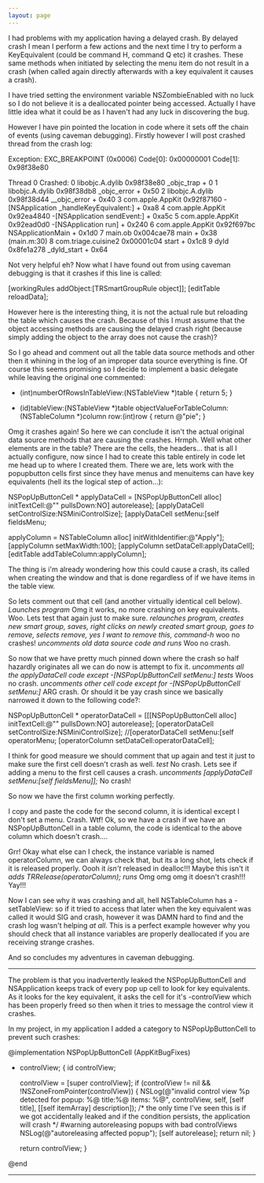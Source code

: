```yaml
---
layout: page
---
```


I had problems with my application having a delayed crash. By delayed crash I mean I perform a few actions and the next time I try to perform a KeyEquivalent (could be command H, command Q etc) it crashes. These same methods when initiated by selecting the menu item do not result in a crash (when called again directly afterwards with a key equivalent it causes a crash). 

I have tried setting the environment variable NSZombieEnabled with no luck so I do not believe it is a deallocated pointer being accessed. Actually I have little idea what it could be as I haven't had any luck in discovering the bug.

However I have pin pointed the location in code where it sets off the chain of events (using caveman debugging). Firstly however I will post crashed thread from the crash log:

    
 Exception:  EXC_BREAKPOINT (0x0006)
 Code[0]:    0x00000001
 Code[1]:    0x98f38e80
 
 
 Thread 0 Crashed:
 0   libobjc.A.dylib      	0x98f38e80 _objc_trap + 0
 1   libobjc.A.dylib      	0x98f38db8 _objc_error + 0x50
 2   libobjc.A.dylib      	0x98f38d44 __objc_error + 0x40
 3   com.apple.AppKit     	0x92f87160 -[NSApplication _handleKeyEquivalent:] + 0xa8
 4   com.apple.AppKit     	0x92ea4840 -[NSApplication sendEvent:] + 0xa5c
 5   com.apple.AppKit     	0x92ead0d0 -[NSApplication run] + 0x240
 6   com.apple.AppKit     	0x92f697bc NSApplicationMain + 0x1d0
 7   main.ob              	0x004cae78 main + 0x38 (main.m:30)
 8   com.triage.cuisine2  	0x00001c04 start + 0x1c8
 9   dyld                 	0x8fe1a278 _dyld_start + 0x64


Not very helpful eh? Now what I have found out from using caveman debugging is that it crashes if this line is called:

    
 [workingRules addObject:[TRSmartGroupRule object]];
 [editTable reloadData];


However here is the interesting thing, it is not the actual rule but reloading the table which causes the crash. Because of this I must assume that the object accessing methods are causing the delayed crash right (because simply adding the object to the array does not cause the crash)?

So I go ahead and comment out all the table data source methods and other then it whining in the log of an improper data source everything is fine. Of course this seems promising so I decide to implement a basic delegate while leaving the original one commented:

    
 - (int)numberOfRowsInTableView:(NSTableView *)table
 {
 	return 5;
 }
 
 - (id)tableView:(NSTableView *)table objectValueForTableColumn:(NSTableColumn *)column row:(int)row
 {
 	return @"pie";
 }


Omg it crashes again! So here we can conclude it isn't the actual original data source methods that are causing the crashes. Hrmph. Well what other elements are in the table? There are the cells, the headers... that is all I actually configure, now since I had to create this table entirely in code let me head up to where I created them. There we are, lets work with the popupbutton cells first since they have menus and menuitems can have key equivalents (hell its the logical step of action...):

    
 NSPopUpButtonCell * applyDataCell = [NSPopUpButtonCell alloc] initTextCell:@""
 	 pullsDown:NO] autorelease];
 [applyDataCell setControlSize:NSMiniControlSize];
 [applyDataCell setMenu:[self fieldsMenu;
 
 applyColumn = NSTableColumn alloc] initWithIdentifier:@"Apply"];
 [applyColumn setMaxWidth:100];
 [applyColumn setDataCell:applyDataCell];
 [editTable addTableColumn:applyColumn];


The thing is i'm already wondering how this could cause a crash, its called when creating the window and that is done regardless of if we have items in the table view.

So lets comment out that cell (and another virtually identical cell below). *Launches program* Omg it works, no more crashing on key equivalents. Woo. Lets test that again just to make sure. *relaunches program, creates new smart group,  saves, right clicks on newly created smart group, goes to remove, selects remove, yes I want to remove this, command-h* woo no crashes! *uncomments old data source code and runs* Woo no crash.

So now that we have pretty much pinned down where the crash so half hazardly originates all we can do now is attempt to fix it. *uncomments all the applyDataCell code except     -[NSPopUpButtonCell setMenu:]* *tests* Woos no crash. *uncomments other cell code except for     -[NSPopUpButtonCell setMenu:]* ARG crash. Or should it be yay crash since we basically narrowed it down to the following code?:

    
 NSPopUpButtonCell * operatorDataCell = [[[NSPopUpButtonCell alloc] initTextCell:@""
 	pullsDown:NO] autorelease];
 [operatorDataCell setControlSize:NSMiniControlSize];
 //[operatorDataCell setMenu:[self operatorMenu;
 [operatorColumn setDataCell:operatorDataCell];


I think for good measure we should comment that up again and test it just to make sure the first cell doesn't crash as well. *test* No crash. Lets see if adding a menu to the first cell causes a crash. *uncomments     [applyDataCell setMenu:[self fieldsMenu]];* No crash!

So now we have the first column working perfectly.

I copy and paste the code for the second column, it is identical except I don't set a menu. Crash. Wtf! Ok, so we have a crash if we have an NSPopUpButtonCell in a table column, the code is identical to the above column which doesn't crash....

Grr! Okay what else can I check, the instance variable is named operatorColumn, we can always check that, but its a long shot, lets check if it is released properly. Oooh it *isn't* released in dealloc!!! Maybe this isn't it *adds     TRRelease(operatorColumn);* *runs* Omg omg omg it doesn't crash!!! Yay!!!

Now I can see why it was crashing and all, hell NSTableColumn has a     -setTableView: so if it tried to access that later when the key equivalent was called it would SIG and crash, however it was DAMN hard to find and the crash log wasn't helping *at all*. This is a perfect example however why you should check that all instance variables are properly deallocated if you are receiving strange crashes.

And so concludes my adventures in caveman debugging.


----
The problem is that you inadvertently leaked the NSPopUpButtonCell and NSApplication keeps track of every pop up cell to look for key equivalents. As it looks for the key equivalent, it asks the cell for it's -controlView which has been properly freed so then when it tries to message the control view it crashes.

In my project, in my application I added a category to NSPopUpButtonCell to prevent such crashes:
    
 @implementation NSPopUpButtonCell (AppKitBugFixes)
 - controlView;
 {
     id controlView;
 
     controlView = [super controlView];
     if (controlView != nil && !NSZoneFromPointer(controlView)) {
         NSLog(@"invalid control view %p detected for popup: %@ title:%@ items: %@", 
                 controlView, self, [self title], [[self itemArray] description]);
         /* the only time I've seen this is if we got accidentally leaked 
            and if the condition persists, the application will crash */
 #warning autoreleasing popups with bad controlViews
         NSLog(@"autoreleasing affected popup");
         [self autorelease];
         return nil;
     }
 
     return controlView;
 }
 
 @end

----
